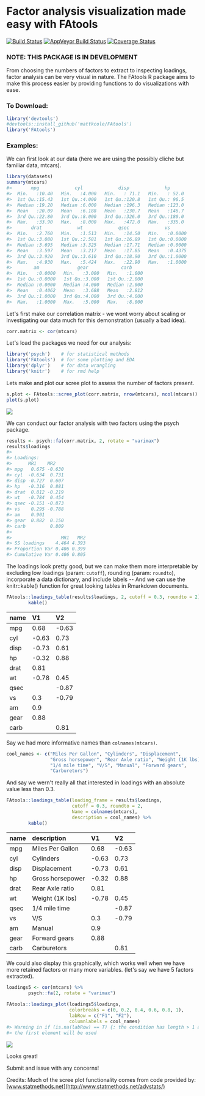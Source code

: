<!-- README.md is generated from README.Rmd. Please edit that file -->
Factor analysis visualization made easy with FAtools
====================================================

[![Build Status](https://travis-ci.org/mattkcole/FAtools.svg?branch=master)](https://travis-ci.org/mattkcole/FAtools) [![AppVeyor Build Status](https://ci.appveyor.com/api/projects/status/github/mattkcole/FAtools?branch=master&svg=true)](https://ci.appveyor.com/project/mattkcole/FAtools) [![Coverage Status](https://img.shields.io/codecov/c/github/mattkcole/FAtools/master.svg)](https://codecov.io/github/mattkcole/FAtools?branch=master)

### NOTE: THIS PACKAGE IS IN DEVELOPMENT

From choosing the numbers of factors to extract to inspecting loadings, factor analysis can be very visual in nature. The FAtools R package aims to make this process easier by providing functions to do visualizations with ease.

### To Download:

``` r
library('devtools')
#devtools::install_github('mattkcole/FAtools')
library('FAtools')
```

### Examples:

We can first look at our data (here we are using the possibly cliche but familiar data, mtcars).

``` r
library(datasets)
summary(mtcars)
#>       mpg             cyl             disp             hp       
#>  Min.   :10.40   Min.   :4.000   Min.   : 71.1   Min.   : 52.0  
#>  1st Qu.:15.43   1st Qu.:4.000   1st Qu.:120.8   1st Qu.: 96.5  
#>  Median :19.20   Median :6.000   Median :196.3   Median :123.0  
#>  Mean   :20.09   Mean   :6.188   Mean   :230.7   Mean   :146.7  
#>  3rd Qu.:22.80   3rd Qu.:8.000   3rd Qu.:326.0   3rd Qu.:180.0  
#>  Max.   :33.90   Max.   :8.000   Max.   :472.0   Max.   :335.0  
#>       drat             wt             qsec             vs        
#>  Min.   :2.760   Min.   :1.513   Min.   :14.50   Min.   :0.0000  
#>  1st Qu.:3.080   1st Qu.:2.581   1st Qu.:16.89   1st Qu.:0.0000  
#>  Median :3.695   Median :3.325   Median :17.71   Median :0.0000  
#>  Mean   :3.597   Mean   :3.217   Mean   :17.85   Mean   :0.4375  
#>  3rd Qu.:3.920   3rd Qu.:3.610   3rd Qu.:18.90   3rd Qu.:1.0000  
#>  Max.   :4.930   Max.   :5.424   Max.   :22.90   Max.   :1.0000  
#>        am              gear            carb      
#>  Min.   :0.0000   Min.   :3.000   Min.   :1.000  
#>  1st Qu.:0.0000   1st Qu.:3.000   1st Qu.:2.000  
#>  Median :0.0000   Median :4.000   Median :2.000  
#>  Mean   :0.4062   Mean   :3.688   Mean   :2.812  
#>  3rd Qu.:1.0000   3rd Qu.:4.000   3rd Qu.:4.000  
#>  Max.   :1.0000   Max.   :5.000   Max.   :8.000
```

Let's first make our correlation matrix - we wont worry about scaling or investigating our data much for this demonstration (usually a bad idea).

``` r
corr.matrix <- cor(mtcars)
```

Let's load the packages we need for our analysis:

``` r
library('psych')    # for statistical methods
library('FAtools')  # for some plotting and EDA
library('dplyr')    # for data wrangling
library('knitr')    # for rmd help
```

Lets make and plot our scree plot to assess the number of factors present.

``` r
s.plot <- FAtools::scree_plot(corr.matrix, nrow(mtcars), ncol(mtcars))
plot(s.plot)
```

![](README-scree_plot-1.png)

We can conduct our factor analysis with two factors using the psych package.

``` r
results <- psych::fa(corr.matrix, 2, rotate = "varimax")
results$loadings
#> 
#> Loadings:
#>      MR1    MR2   
#> mpg   0.675 -0.630
#> cyl  -0.634  0.731
#> disp -0.727  0.607
#> hp   -0.316  0.881
#> drat  0.812 -0.219
#> wt   -0.784  0.454
#> qsec -0.151 -0.873
#> vs    0.295 -0.788
#> am    0.901       
#> gear  0.882  0.150
#> carb         0.809
#> 
#>                  MR1   MR2
#> SS loadings    4.464 4.393
#> Proportion Var 0.406 0.399
#> Cumulative Var 0.406 0.805
```

The loadings look pretty good, but we can make them more interpretable by excluding low loadings (param: `cutoff`), rounding (param: `roundto`), incorporate a data dictionary, and include labels -- And we can use the knitr::kable() function for great looking tables in Rmarkdown documents.

``` r
FAtools::loadings_table(results$loadings, 2, cutoff = 0.3, roundto = 2) %>%
        kable()
```

| name | V1    | V2    |
|:-----|:------|:------|
| mpg  | 0.68  | -0.63 |
| cyl  | -0.63 | 0.73  |
| disp | -0.73 | 0.61  |
| hp   | -0.32 | 0.88  |
| drat | 0.81  |       |
| wt   | -0.78 | 0.45  |
| qsec |       | -0.87 |
| vs   | 0.3   | -0.79 |
| am   | 0.9   |       |
| gear | 0.88  |       |
| carb |       | 0.81  |

Say we had more informative names than `colnames(mtcars)`.

``` r
cool_names <- c("Miles Per Gallon", "Cylinders", "Displacement",
                "Gross horsepower", "Rear Axle ratio", "Weight (1K lbs)",
                "1/4 mile time", "V/S", "Manual", "Forward gears",
                "Carburetors")
```

And say we wern't really all that interested in loadings with an absolute value less than 0.3.

``` r
FAtools::loadings_table(loading_frame = results$loadings,
                        cutoff = 0.3, roundto = 2,
                        Name = colnames(mtcars), 
                        description = cool_names) %>%
        kable()
```

| name | description      | V1    | V2    |
|:-----|:-----------------|:------|:------|
| mpg  | Miles Per Gallon | 0.68  | -0.63 |
| cyl  | Cylinders        | -0.63 | 0.73  |
| disp | Displacement     | -0.73 | 0.61  |
| hp   | Gross horsepower | -0.32 | 0.88  |
| drat | Rear Axle ratio  | 0.81  |       |
| wt   | Weight (1K lbs)  | -0.78 | 0.45  |
| qsec | 1/4 mile time    |       | -0.87 |
| vs   | V/S              | 0.3   | -0.79 |
| am   | Manual           | 0.9   |       |
| gear | Forward gears    | 0.88  |       |
| carb | Carburetors      |       | 0.81  |

We could also display this graphically, which works well when we have more retained factors or many more variables. (let's say we have 5 factors extracted).

``` r
loadings5 <- cor(mtcars) %>%
        psych::fa(2, rotate = "varimax")
        
FAtools::loadings_plot(loadings5$loadings,
                       colorbreaks = c(0, 0.2, 0.4, 0.6, 0.8, 1),
                       labRow = c("F1", "F2"),
                       columnlabels = cool_names)
#> Warning in if (is.na(labRow) == T) {: the condition has length > 1 and only
#> the first element will be used
```

![](README-factor_plot-1.png)

Looks great!

Submit and issue with any concerns!

Credits: Much of the scree plot functionality comes from code provided by: [www.statmethods.net](http://www.statmethods.net/advstats/)
